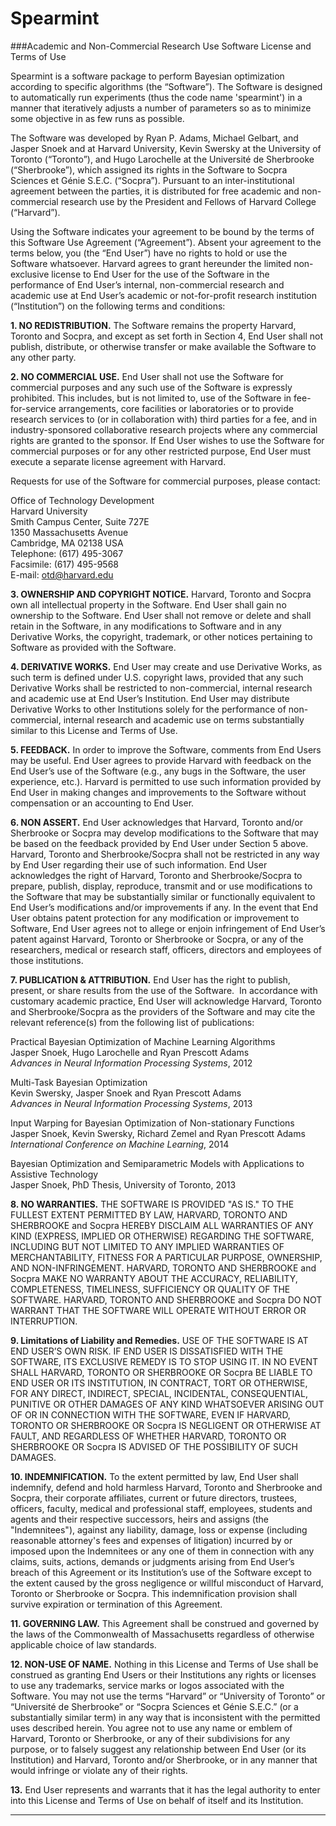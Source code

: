 Spearmint
=========

###Academic and Non-Commercial Research Use Software License and Terms of Use

Spearmint is a software package to perform Bayesian optimization according to specific algorithms (the “Software”).  The Software is designed to automatically run experiments (thus the code name 'spearmint') in a manner that iteratively adjusts a number of parameters so as to minimize some objective in as few runs as possible. 

The Software was developed by Ryan P. Adams, Michael Gelbart, and Jasper Snoek and at Harvard University, Kevin Swersky at the University of Toronto (“Toronto”), and Hugo Larochelle at the Université de Sherbrooke (“Sherbrooke”), which assigned its rights in the Software to Socpra Sciences et Génie S.E.C. (“Socpra”). Pursuant to an inter-institutional agreement between the parties, it is distributed for free academic and non-commercial research use by the President and Fellows of Harvard College (“Harvard”).

Using the Software indicates your agreement to be bound by the terms of this Software Use Agreement (“Agreement”). Absent your agreement to the terms below, you (the “End User”) have no rights to hold or use the Software whatsoever. 
Harvard agrees to grant hereunder the limited non-exclusive license to End User for the use of the Software in the performance of End User’s internal, non-commercial research and academic use at End User’s academic or not-for-profit research institution (“Institution”) on the following terms and conditions: 

**1.  NO REDISTRIBUTION.** The Software remains the property Harvard, Toronto and Socpra, and except as set forth in Section 4, End User shall not publish, distribute, or otherwise transfer or make available the Software to any other party.

**2. NO COMMERCIAL USE.** End User shall not use the Software for commercial purposes and any such use of the Software is expressly prohibited. This includes, but is not limited to, use of the Software in fee-for-service arrangements, core facilities or laboratories or to provide research services to (or in collaboration with) third parties for a fee, and in industry-sponsored collaborative research projects where any commercial rights are granted to the sponsor. If End User wishes to use the Software for commercial purposes or for any other restricted purpose, End User must execute a separate license agreement with Harvard.  

Requests for use of the Software for commercial purposes, please contact: 

Office of Technology Development  
Harvard University  
Smith Campus Center, Suite 727E  
1350 Massachusetts Avenue  
Cambridge, MA 02138 USA  
Telephone: (617) 495-3067  
Facsimile: (617) 495-9568  
E-mail: otd@harvard.edu  

**3. OWNERSHIP AND COPYRIGHT NOTICE.** Harvard, Toronto and Socpra own all intellectual property in the Software. End User shall gain no ownership to the Software. End User shall not remove or delete and shall retain in the Software, in any modifications to Software and in any Derivative Works, the copyright, trademark, or other notices pertaining to Software as provided with the Software.

**4. DERIVATIVE WORKS.** End User may create and use Derivative Works, as such term is defined under U.S. copyright laws, provided that any such Derivative Works shall be restricted to non-commercial, internal research and academic use at End User’s Institution. End User may distribute Derivative Works to other Institutions solely for the performance of non-commercial, internal research and academic use on terms substantially similar to this License and Terms of Use.

**5. FEEDBACK.** In order to improve the Software, comments from End Users may be useful. End User agrees to provide Harvard with feedback on the End User’s use of the Software (e.g., any bugs in the Software, the user experience, etc.).  Harvard is permitted to use such information provided by End User in making changes and improvements to the Software without compensation or an accounting to End User. 

**6. NON ASSERT.** End User acknowledges that Harvard, Toronto and/or Sherbrooke or Socpra may develop modifications to the Software that may be based on the feedback provided by End User under Section 5 above. Harvard, Toronto and Sherbrooke/Socpra shall not be restricted in any way by End User regarding their use of such information.  End User acknowledges the right of Harvard, Toronto and Sherbrooke/Socpra to prepare, publish, display, reproduce, transmit and or use modifications to the Software that may be substantially similar or functionally equivalent to End User’s modifications and/or improvements if any.  In the event that End User obtains patent protection for any modification or improvement to Software, End User agrees not to allege or enjoin infringement of End User’s patent against Harvard, Toronto or Sherbrooke or Socpra, or any of the researchers, medical or research staff, officers, directors and employees of those institutions.

**7. PUBLICATION & ATTRIBUTION.** End User has the right to publish, present, or share results from the use of the Software.  In accordance with customary academic practice, End User will acknowledge Harvard, Toronto and Sherbrooke/Socpra as the providers of the Software and may cite the relevant reference(s) from the following list of publications: 

Practical Bayesian Optimization of Machine Learning Algorithms  
Jasper Snoek, Hugo Larochelle and Ryan Prescott Adams  
*Advances in Neural Information Processing Systems*, 2012  

Multi-Task Bayesian Optimization  
Kevin Swersky, Jasper Snoek and Ryan Prescott Adams  
*Advances in Neural Information Processing Systems*, 2013  

Input Warping for Bayesian Optimization of Non-stationary Functions  
Jasper Snoek, Kevin Swersky, Richard Zemel and Ryan Prescott Adams  
*International Conference on Machine Learning*, 2014  

Bayesian Optimization and Semiparametric Models with Applications to Assistive Technology  
Jasper Snoek, PhD Thesis, University of Toronto, 2013  

**8.	NO WARRANTIES.** THE SOFTWARE IS PROVIDED "AS IS." TO THE FULLEST EXTENT PERMITTED BY LAW, HARVARD, TORONTO AND SHERBROOKE and Socpra HEREBY DISCLAIM ALL WARRANTIES OF ANY KIND (EXPRESS, IMPLIED OR OTHERWISE) REGARDING THE SOFTWARE, INCLUDING BUT NOT LIMITED TO ANY IMPLIED WARRANTIES OF MERCHANTABILITY, FITNESS FOR A PARTICULAR PURPOSE, OWNERSHIP, AND NON-INFRINGEMENT.  HARVARD, TORONTO AND SHERBROOKE and Socpra MAKE NO WARRANTY ABOUT THE ACCURACY, RELIABILITY, COMPLETENESS, TIMELINESS, SUFFICIENCY OR QUALITY OF THE SOFTWARE.  HARVARD, TORONTO AND SHERBROOKE and Socpra DO NOT WARRANT THAT THE SOFTWARE WILL OPERATE WITHOUT ERROR OR INTERRUPTION.

**9.	Limitations of Liability and Remedies.** USE OF THE SOFTWARE IS AT END USER’S OWN RISK. IF END USER IS DISSATISFIED WITH THE SOFTWARE, ITS EXCLUSIVE REMEDY IS TO STOP USING IT.  IN NO EVENT SHALL HARVARD, TORONTO OR SHERBROOKE OR Socpra BE LIABLE TO END USER OR ITS INSTITUTION, IN CONTRACT, TORT OR OTHERWISE, FOR ANY DIRECT, INDIRECT, SPECIAL, INCIDENTAL, CONSEQUENTIAL, PUNITIVE OR OTHER DAMAGES OF ANY KIND WHATSOEVER ARISING OUT OF OR IN CONNECTION WITH THE SOFTWARE, EVEN IF HARVARD, TORONTO OR SHERBROOKE OR Socpra IS NEGLIGENT OR OTHERWISE AT FAULT, AND REGARDLESS OF WHETHER HARVARD, TORONTO OR SHERBROOKE OR Socpra IS ADVISED OF THE POSSIBILITY OF SUCH DAMAGES.

**10. INDEMNIFICATION.** To the extent permitted by law, End User shall indemnify, defend and hold harmless Harvard, Toronto and Sherbrooke and Socpra, their corporate affiliates, current or future directors, trustees, officers, faculty, medical and professional staff, employees, students and agents and their respective successors, heirs and assigns (the "Indemnitees"), against any liability, damage, loss or expense (including reasonable attorney's fees and expenses of litigation) incurred by or imposed upon the Indemnitees or any one of them in connection with any claims, suits, actions, demands or judgments arising from End User’s breach of this Agreement or its Institution’s use of the Software except to the extent caused by the gross negligence or willful misconduct of Harvard, Toronto or Sherbrooke or Socpra. This indemnification provision shall survive expiration or termination of this Agreement.

**11. GOVERNING LAW.** This Agreement shall be construed and governed by the laws of the Commonwealth of Massachusetts regardless of otherwise applicable choice of law standards.

**12.	NON-USE OF NAME.**  Nothing in this License and Terms of Use shall be construed as granting End Users or their Institutions any rights or licenses to use any trademarks, service marks or logos associated with the Software.  You may not use the terms “Harvard” or “University of Toronto” or “Université de Sherbrooke” or “Socpra Sciences et Génie S.E.C.” (or a substantially similar term) in any way that is inconsistent with the permitted uses described herein. You agree not to use any name or emblem of Harvard, Toronto or Sherbrooke, or any of their subdivisions for any purpose, or to falsely suggest any relationship between End User (or its Institution) and Harvard, Toronto and/or Sherbrooke, or in any manner that would infringe or violate any of their rights.

**13.**	End User represents and warrants that it has the legal authority to enter into this License and Terms of Use on behalf of itself and its Institution.

***
